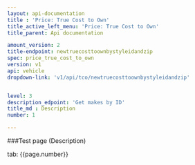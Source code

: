 ```yaml
---
layout: api-documentation
title : 'Price: True Cost to Own'
title_active_left_menu: 'Price: True Cost to Own'
title_parent: Api documentation

amount_version: 2
title-endpoint: newtruecosttoownbystyleidandzip
spec: price_true_cost_to_own
version: v1
api: vehicle
dropdown-link: 'v1/api/tco/newtruecosttoownbystyleidandzip'


level: 3
description_edpoint: 'Get makes by ID'
title_md : Description
number: 1

---
```



###Test page (Description)

tab: {{page.number}}

